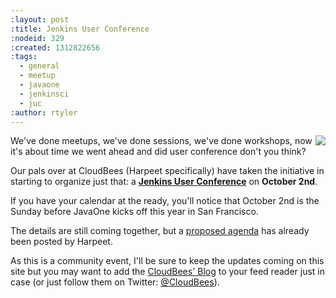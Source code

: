 ```yaml
---
:layout: post
:title: Jenkins User Conference
:nodeid: 329
:created: 1312822656
:tags:
  - general
  - meetup
  - javaone
  - jenkinsci
  - juc
:author: rtyler
---
```


<img src="/images/user.gif" align="right"/> We've done meetups, we've done sessions, we've done workshops, now it's about time we went ahead and did user conference don't you think?

Our pals over at CloudBees (Harpeet specifically) have taken the initiative in starting to organize just that: a **[Jenkins User Conference](http://blog.cloudbees.com/2011/08/jenkins-user-conference.html)** on **October 2nd**.

If you have your calendar at the ready, you'll notice that October 2nd is the Sunday before JavaOne kicks off this year in San Francisco.

The details are still coming together, but a [proposed agenda](http://blog.cloudbees.com/2011/08/jenkins-user-conference-proposed-agenda.html) has already been posted by Harpeet.

As this is a community event, I'll be sure to keep the updates coming on this site but you may want to add the [CloudBees' Blog](http://blog.cloudbees.com/) to your feed reader just in case (or just follow them on Twitter: [@CloudBees](https://twitter.com/cloudbees)).
